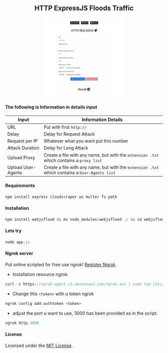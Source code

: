 <h2 align="center">HTTP ExpressJS Floods Traffic</h1>

<p align="center">
    <img width="250" src="screenshot/Screenshot_20240725-000439_Chrome.jpg" alt="Console">
</p>

#### The following is Information in details input


| Input       | Information Details |
|-----------|-------------|
| URL    | Put with first `http://` |
| Delay     | Delay for Request Attack |
| Request per IP     | Whatever what you want put this number |
| Attack Duration  | Delay for Long Attack |
| Upload Proxy    | Create a file with any name, but with the `extension .txt` which contains a `proxy list` |
| Upload User-Agents     | Create a file with any name, but with the `extension .txt` which contains a `User-Agents list` |

#### Requirements

```javascript
npm install express cloudscraper ws multer fs path
```

#### Installation


```javascript
npm install webjsflood && mv node_modules/webjsflood ./ && cd webjsflood
```

#### Lets try

```javascript
node app.js
```

#### Ngrok server

Put online scripted for free use ngrok!  [Register Ngrok](https://dashboard.ngrok.com/).


- Installation resource ngrok

```javascript
curl -s https://ngrok-agent.s3.amazonaws.com/ngrok.asc | sudo tee /etc/apt/trusted.gpg.d/ngrok.asc >/dev/null && echo "deb https://ngrok-agent.s3.amazonaws.com buster main" | sudo tee /etc/apt/sources.list.d/ngrok.list && sudo apt update && sudo apt install ngrok
```
- Change this `<token>` with u token ngrok

```javascript
ngrok config add-authtoken <token>
```

- adjust the port u want to use, 3000 has been provided as in the script.

```javascript
ngrok http 3000
````

#### License

Licensed under the [MIT License](https://github.com/bovalonee/webjsflood/blob/main/LICENSE).
